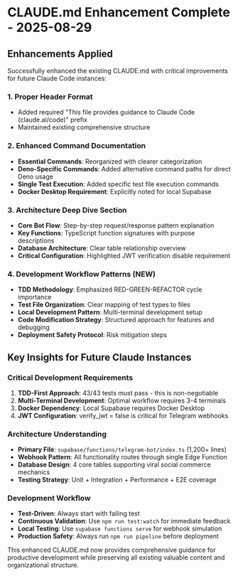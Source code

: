 # CLAUDE.md Enhancement Complete - 2025-08-29

## Enhancements Applied

Successfully enhanced the existing CLAUDE.md with critical improvements for future Claude Code instances:

### 1. Proper Header Format
- Added required "This file provides guidance to Claude Code (claude.ai/code)" prefix
- Maintained existing comprehensive structure

### 2. Enhanced Command Documentation
- **Essential Commands**: Reorganized with clearer categorization
- **Deno-Specific Commands**: Added alternative command paths for direct Deno usage
- **Single Test Execution**: Added specific test file execution commands
- **Docker Desktop Requirement**: Explicitly noted for local Supabase

### 3. Architecture Deep Dive Section
- **Core Bot Flow**: Step-by-step request/response pattern explanation
- **Key Functions**: TypeScript function signatures with purpose descriptions
- **Database Architecture**: Clear table relationship overview
- **Critical Configuration**: Highlighted JWT verification disable requirement

### 4. Development Workflow Patterns (NEW)
- **TDD Methodology**: Emphasized RED-GREEN-REFACTOR cycle importance
- **Test File Organization**: Clear mapping of test types to files
- **Local Development Pattern**: Multi-terminal development setup
- **Code Modification Strategy**: Structured approach for features and debugging
- **Deployment Safety Protocol**: Risk mitigation steps

## Key Insights for Future Claude Instances

### Critical Development Requirements
1. **TDD-First Approach**: 43/43 tests must pass - this is non-negotiable
2. **Multi-Terminal Development**: Optimal workflow requires 3-4 terminals
3. **Docker Dependency**: Local Supabase requires Docker Desktop
4. **JWT Configuration**: verify_jwt = false is critical for Telegram webhooks

### Architecture Understanding
- **Primary File**: `supabase/functions/telegram-bot/index.ts` (1,200+ lines)
- **Webhook Pattern**: All functionality routes through single Edge Function
- **Database Design**: 4 core tables supporting viral social commerce mechanics
- **Testing Strategy**: Unit + Integration + Performance + E2E coverage

### Development Workflow
- **Test-Driven**: Always start with failing test
- **Continuous Validation**: Use `npm run test:watch` for immediate feedback  
- **Local Testing**: Use `supabase functions serve` for webhook simulation
- **Production Safety**: Always run `npm run pipeline` before deployment

This enhanced CLAUDE.md now provides comprehensive guidance for productive development while preserving all existing valuable content and organizational structure.